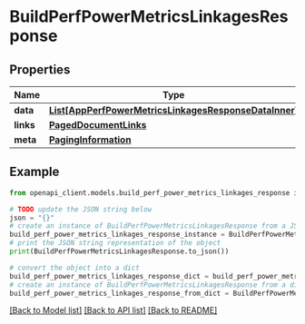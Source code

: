 # BuildPerfPowerMetricsLinkagesResponse


## Properties

Name | Type | Description | Notes
------------ | ------------- | ------------- | -------------
**data** | [**List[AppPerfPowerMetricsLinkagesResponseDataInner]**](AppPerfPowerMetricsLinkagesResponseDataInner.md) |  | 
**links** | [**PagedDocumentLinks**](PagedDocumentLinks.md) |  | 
**meta** | [**PagingInformation**](PagingInformation.md) |  | [optional] 

## Example

```python
from openapi_client.models.build_perf_power_metrics_linkages_response import BuildPerfPowerMetricsLinkagesResponse

# TODO update the JSON string below
json = "{}"
# create an instance of BuildPerfPowerMetricsLinkagesResponse from a JSON string
build_perf_power_metrics_linkages_response_instance = BuildPerfPowerMetricsLinkagesResponse.from_json(json)
# print the JSON string representation of the object
print(BuildPerfPowerMetricsLinkagesResponse.to_json())

# convert the object into a dict
build_perf_power_metrics_linkages_response_dict = build_perf_power_metrics_linkages_response_instance.to_dict()
# create an instance of BuildPerfPowerMetricsLinkagesResponse from a dict
build_perf_power_metrics_linkages_response_from_dict = BuildPerfPowerMetricsLinkagesResponse.from_dict(build_perf_power_metrics_linkages_response_dict)
```
[[Back to Model list]](../README.md#documentation-for-models) [[Back to API list]](../README.md#documentation-for-api-endpoints) [[Back to README]](../README.md)


